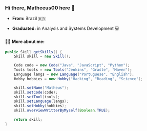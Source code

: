 
### Hi there, Matheeus00 here 👋

- **From:** Brazil :brazil:

- **Graduated:** in Analysis and Systems Development :computer:

#### :raising_hand_man: More about me:
```java
public Skill getSkills() {
    Skill skill = new Skill();

    Code code = new Code("Java", "JavaScript", "Python");
    Tools tools = new Tools("Jenkins", "Gradle", "Maven");
    Language langs = new Language("Portuguese", "English");
    Hobby hobbies = new Hobby("Hacking", "Reading", "Science");

    skill.setName("Matheus");
    skill.setCode(code);
    skill.setTool(tools);
    skill.setLanguage(langs);
    skill.setHobby(hobbies);
    skill.overviewWritterByMyself(Boolean.TRUE);
    
    return skill;
}
```
